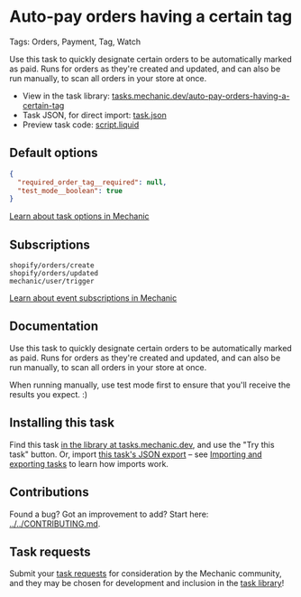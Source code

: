 # Auto-pay orders having a certain tag

Tags: Orders, Payment, Tag, Watch

Use this task to quickly designate certain orders to be automatically marked as paid. Runs for orders as they're created and updated, and can also be run manually, to scan all orders in your store at once.

* View in the task library: [tasks.mechanic.dev/auto-pay-orders-having-a-certain-tag](https://tasks.mechanic.dev/auto-pay-orders-having-a-certain-tag)
* Task JSON, for direct import: [task.json](../../tasks/auto-pay-orders-having-a-certain-tag.json)
* Preview task code: [script.liquid](./script.liquid)

## Default options

```json
{
  "required_order_tag__required": null,
  "test_mode__boolean": true
}
```

[Learn about task options in Mechanic](https://learn.mechanic.dev/core/tasks/options)

## Subscriptions

```liquid
shopify/orders/create
shopify/orders/updated
mechanic/user/trigger
```

[Learn about event subscriptions in Mechanic](https://learn.mechanic.dev/core/tasks/subscriptions)

## Documentation

Use this task to quickly designate certain orders to be automatically marked as paid. Runs for orders as they're created and updated, and can also be run manually, to scan all orders in your store at once.

When running manually, use test mode first to ensure that you'll receive the results you expect. :)

## Installing this task

Find this task [in the library at tasks.mechanic.dev](https://tasks.mechanic.dev/auto-pay-orders-having-a-certain-tag), and use the "Try this task" button. Or, import [this task's JSON export](../../tasks/auto-pay-orders-having-a-certain-tag.json) – see [Importing and exporting tasks](https://learn.mechanic.dev/core/tasks/import-and-export) to learn how imports work.

## Contributions

Found a bug? Got an improvement to add? Start here: [../../CONTRIBUTING.md](../../CONTRIBUTING.md).

## Task requests

Submit your [task requests](https://mechanic.canny.io/task-requests) for consideration by the Mechanic community, and they may be chosen for development and inclusion in the [task library](https://tasks.mechanic.dev/)!
